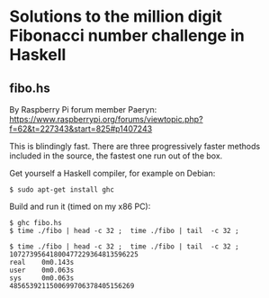 # Solutions to the million digit Fibonacci number challenge in Haskell

## fibo.hs

By Raspberry Pi forum member Paeryn:
https://www.raspberrypi.org/forums/viewtopic.php?f=62&t=227343&start=825#p1407243

This is blindingly fast. There are three progressively faster methods included in the source, the fastest one run out of the box.

Get yourself a Haskell compiler, for example on Debian:

    $ sudo apt-get install ghc

Build and run it (timed on my x86 PC):

    $ ghc fibo.hs
    $ time ./fibo | head -c 32 ;  time ./fibo | tail  -c 32 ;

    $ time ./fibo | head -c 32 ;  time ./fibo | tail  -c 32 ;
    10727395641800477229364813596225
    real    0m0.143s
    user    0m0.063s
    sys     0m0.063s
    4856539211500699706378405156269

